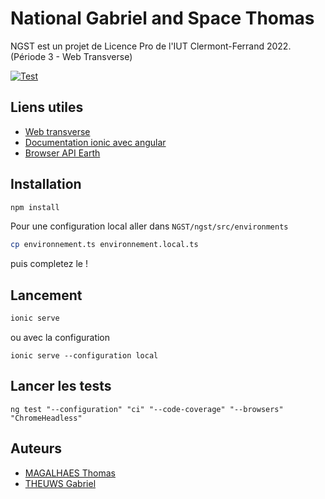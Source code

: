 # National Gabriel and Space Thomas

NGST est un projet de Licence Pro de l'IUT Clermont-Ferrand 2022. (Période 3 - Web Transverse)

[![Test](https://github.com/thomasMagalhaes30/NGST/actions/workflows/test.yml/badge.svg?branch=dev)](https://github.com/thomasMagalhaes30/NGST/actions/workflows/test.yml)

## Liens utiles

- [Web transverse](https://mavincent7.github.io/)
- [Documentation ionic avec angular](https://ionicframework.com/docs/angular/your-first-app)
- [Browser API Earth](https://api.nasa.gov/#earth)

## Installation
```bash
npm install
```

Pour une configuration local
aller dans `NGST/ngst/src/environments`
```bash
cp environnement.ts environnement.local.ts
```
puis completez le !

## Lancement
```bash
ionic serve
```
ou avec la configuration
```
ionic serve --configuration local
```

## Lancer les tests
```
ng test "--configuration" "ci" "--code-coverage" "--browsers" "ChromeHeadless"
```

## Auteurs
- [MAGALHAES Thomas](https://github.com/thomasMagalhaes30)
- [THEUWS Gabriel](https://github.com/Amiralgaby)
